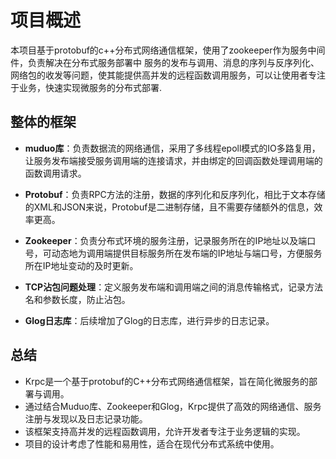 # 项目概述

本项目基于protobuf的c++分布式网络通信框架，使用了zookeeper作为服务中间件，负责解决在分布式服务部署中 服务的发布与调用、消息的序列与反序列化、网络包的收发等问题，使其能提供高并发的远程函数调用服务，可以让使用者专注于业务，快速实现微服务的分布式部署.


## 整体的框架

- **muduo库**：负责数据流的网络通信，采用了多线程epoll模式的IO多路复用，让服务发布端接受服务调用端的连接请求，并由绑定的回调函数处理调用端的函数调用请求。

- **Protobuf**：负责RPC方法的注册，数据的序列化和反序列化，相比于文本存储的XML和JSON来说，Protobuf是二进制存储，且不需要存储额外的信息，效率更高。

- **Zookeeper**：负责分布式环境的服务注册，记录服务所在的IP地址以及端口号，可动态地为调用端提供目标服务所在发布端的IP地址与端口号，方便服务所在IP地址变动的及时更新。

- **TCP沾包问题处理**：定义服务发布端和调用端之间的消息传输格式，记录方法名和参数长度，防止沾包。

- **Glog日志库**：后续增加了Glog的日志库，进行异步的日志记录。

## 总结
- Krpc是一个基于protobuf的C++分布式网络通信框架，旨在简化微服务的部署与调用。
- 通过结合Muduo库、Zookeeper和Glog，Krpc提供了高效的网络通信、服务注册与发现以及日志记录功能。
- 该框架支持高并发的远程函数调用，允许开发者专注于业务逻辑的实现。
- 项目的设计考虑了性能和易用性，适合在现代分布式系统中使用。